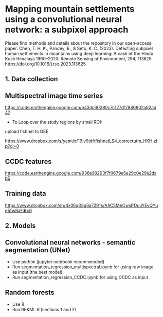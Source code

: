 # Mapping mountain settlements using a convolutional neural network: a subpixel approach

Please find methods and details about the repository in our open-access paper:
Chen, T. H. K., Pandey, B., & Seto, K. C. (2023). Detecting subpixel human settlements in mountains using deep learning: A case of the Hindu Kush Himalaya 1990–2020. Remote Sensing of Environment, 294, 113625.
https://doi.org/10.1016/j.rse.2023.113625

## 1. Data collection

## Multispectral image time series
https://code.earthengine.google.com/e43dc60380c7c127d17886802a92ad47

- To Loop over the study regions by small ROI:

upload fishnet to GEE

https://www.dropbox.com/s/yemtlof19iv9tdf/fishnetLS4_correctutm_HKH.zip?dl=0


## CCDC features
https://code.earthengine.google.com/936a98293f7f0679e6e29c0e29a2dab5


## Training data
https://www.dropbox.com/sh/4x06q33g6a7291s/AAC5MeOwsPDuuYEvQYue5fwBa?dl=0

## 2. Models
## Convolutional neural networks - semantic segmentation (UNet)
- Use python (jupyter notebook recommended)
- Run segmentation_regression_multispectral.ipynb for using raw image as input (the best model)
- Run segmentation_regression_CCDC.ipynb for using CCDC as input


## Random forests
- Use R
- Run RF&ML.R (sections 1 and 2)




